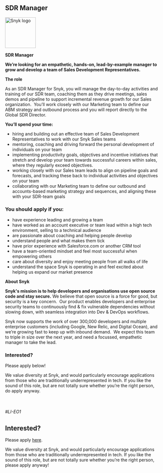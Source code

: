 SDR Manager 
---

<img src="https://res.cloudinary.com/snyk/image/upload/v1537345894/press-kit/brand/logo-black.png" width="100" alt="Snyk logo" />

<p><strong>SDR Manager</strong></p>
<p><strong>We’re looking for an empathetic, hands-on, lead-by-example manager to grow and develop a team of Sales Development Representatives.</strong></p>
<p><strong>The role</strong></p>
<p><span style="font-weight: 400;">As an SDR Manager for Snyk, you will manage the day-to-day activities and training of our SDR team, coaching them as they drive meetings, sales demos and pipeline to support incremental revenue growth for our Sales organization.&nbsp; You’ll work closely with our Marketing team to define our ABM strategy and outbound process and you will report directly to the Global SDR Director.</span></p>
<p><strong>You’ll spend your time:</strong></p>
<ul>
<li style="font-weight: 400;"><span style="font-weight: 400;">hiring and building out an effective team of Sales Development Representatives to work with our Snyk Sales teams</span></li>
<li style="font-weight: 400;"><span style="font-weight: 400;">mentoring, coaching and driving forward the personal development of individuals on your team</span></li>
<li style="font-weight: 400;"><span style="font-weight: 400;">implementing productivity goals, objectives and incentive initiatives that stretch and develop your team towards successful careers within sales, where they regularly exceed objectives.&nbsp;</span></li>
<li style="font-weight: 400;"><span style="font-weight: 400;">working closely with our Sales team leads to align on pipeline goals and forecasts, and tracking these back to individual activities and objectives on your team</span></li>
<li style="font-weight: 400;"><span style="font-weight: 400;">collaborating with our Marketing team to define our outbound and accounts-based marketing strategy and sequences, and aligning these with your SDR-team goals</span></li>
</ul>
<h3><strong>You should apply if you:</strong></h3>
<ul>
<li style="font-weight: 400;"><span style="font-weight: 400;">have experience leading and growing a team</span></li>
<li style="font-weight: 400;"><span style="font-weight: 400;">have worked as an account executive or team lead within a high tech environment, selling to a technical audience</span></li>
<li style="font-weight: 400;"><span style="font-weight: 400;">are passionate about coaching and helping people develop</span></li>
<li style="font-weight: 400;"><span style="font-weight: 400;">understand people and what makes them tick</span></li>
<li style="font-weight: 400;"><span style="font-weight: 400;">have prior experience with Salesforce.com or another CRM tool</span></li>
<li style="font-weight: 400;"><span style="font-weight: 400;">have a team-oriented mindset and feel most successful when empowering others</span></li>
<li style="font-weight: 400;"><span style="font-weight: 400;">care about diversity and enjoy meeting people from all walks of life</span></li>
<li style="font-weight: 400;"><span style="font-weight: 400;">understand the space Snyk is operating in and feel excited about helping us expand our market presence</span></li>
</ul>
<p><strong>About Snyk</strong></p>
<p><strong>Snyk's mission is to help developers and organisations use open source code and stay secure.</strong><span style="font-weight: 400;"> We believe that open source is a force for good, but security is a key concern.&nbsp; Our product enables developers and enterprise security teams to continuously find &amp; fix vulnerable dependencies without slowing down, with seamless integration into Dev &amp; DevOps workflows.</span></p>
<p><span style="font-weight: 400;">Snyk now supports the work of over 300,000 developers and multiple enterprise customers (including Google, New Relic, and Digital Ocean), and we’re growing fast to keep up with inbound demand.&nbsp; We expect this team to triple in size over the next year, and need a focussed, empathetic manager to take the lead.</span></p>
<h3><strong>Interested?</strong></h3>
<p><span style="font-weight: 400;">Please apply below!</span></p>
<p><span style="font-weight: 400;">We value diversity at Snyk, and would particularly encourage applications from those who are traditionally underrepresented in tech. If you like the sound of this role, but are not totally sure whether you’re the right person, do apply anyway.</span></p>
<p>&nbsp;</p>
<h6><span style="font-weight: 400;">#LI-EO1</span></h6>

Interested?
---

Please apply [here](https://boards.greenhouse.io/snyk/jobs/4991778002#app).

We value diversity at Snyk, and would particularly encourage applications from those who are traditionally underrepresented in tech.
If you like the sound of this role, but are not totally sure whether you’re the right person, please apply anyway!
